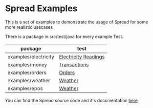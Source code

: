 # Spread Examples
This is a set of examples to demonstrate the usage of Spread for some more realistic usecases

There is a package in src/test/java for every example Test.

| package              | test                                                                              |
|----------------------|-----------------------------------------------------------------------------------|
| examples/electricity | [Electricity Readings](src/test/java/examples/electricity/MeterReadingsTest.java) |
| examples/money       | [Transactions](src/test/java/examples/money/TransactionsTest.java)                |
| examples/orders      | [Orders](src/test/java/examples/orders/OrderTest.java)                            |
| examples/weather     | [Weather](src/test/java/examples/weather/WeatherTest.java)                        |
| examples/epos        | [Weather](src/test/java/examples/epos/EposTest.java)                              |

You can find the Spread source code and it's documentation [here](https://github.com/alexwatts/spread)
